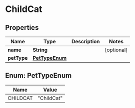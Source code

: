 

# ChildCat


## Properties

Name | Type | Description | Notes
------------ | ------------- | ------------- | -------------
**name** | **String** |  |  [optional]
**petType** | [**PetTypeEnum**](#PetTypeEnum) |  | 



## Enum: PetTypeEnum

Name | Value
---- | -----
CHILDCAT | &quot;ChildCat&quot;



